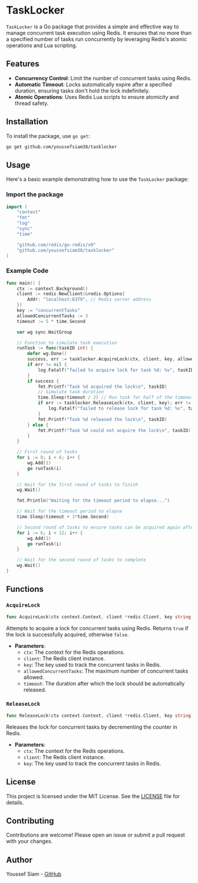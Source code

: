 # TaskLocker

`TaskLocker` is a Go package that provides a simple and effective way to manage concurrent task execution using Redis. It ensures that no more than a specified number of tasks run concurrently by leveraging Redis's atomic operations and Lua scripting.

## Features

- **Concurrency Control**: Limit the number of concurrent tasks using Redis.
- **Automatic Timeout**: Locks automatically expire after a specified duration, ensuring tasks don't hold the lock indefinitely.
- **Atomic Operations**: Uses Redis Lua scripts to ensure atomicity and thread safety.

## Installation

To install the package, use `go get`:

```bash
go get github.com/youssefsiam38/tasklocker
```

## Usage

Here's a basic example demonstrating how to use the `TaskLocker` package:

### Import the package

```go
import (
    "context"
    "fmt"
    "log"
    "sync"
    "time"

    "github.com/redis/go-redis/v9"
    "github.com/youssefsiam38/tasklocker"
)
```

### Example Code

```go
func main() {
    ctx := context.Background()
    client := redis.NewClient(&redis.Options{
        Addr: "localhost:6379", // Redis server address
    })
    key := "concurrentTasks"
    allowedConcurrentTasks := 3
    timeout := 5 * time.Second

    var wg sync.WaitGroup

    // Function to simulate task execution
    runTask := func(taskID int) {
        defer wg.Done()
        success, err := tasklocker.AcquireLock(ctx, client, key, allowedConcurrentTasks, timeout)
        if err != nil {
            log.Fatalf("failed to acquire lock for task %d: %v", taskID, err)
        }
        if success {
            fmt.Printf("Task %d acquired the lock\n", taskID)
            // Simulate task duration
            time.Sleep(timeout / 2) // Run task for half of the timeout duration
            if err := tasklocker.ReleaseLock(ctx, client, key); err != nil {
                log.Fatalf("failed to release lock for task %d: %v", taskID, err)
            }
            fmt.Printf("Task %d released the lock\n", taskID)
        } else {
            fmt.Printf("Task %d could not acquire the lock\n", taskID)
        }
    }

    // First round of tasks
    for i := 0; i < 6; i++ {
        wg.Add(1)
        go runTask(i)
    }

    // Wait for the first round of tasks to finish
    wg.Wait()

    fmt.Println("Waiting for the timeout period to elapse...")

    // Wait for the timeout period to elapse
    time.Sleep(timeout + 1*time.Second)

    // Second round of tasks to ensure tasks can be acquired again after timeout
    for i := 6; i < 12; i++ {
        wg.Add(1)
        go runTask(i)
    }

    // Wait for the second round of tasks to complete
    wg.Wait()
}
```

## Functions

### `AcquireLock`

```go
func AcquireLock(ctx context.Context, client *redis.Client, key string, allowedConcurrentTasks int, timeout time.Duration) (bool, error)
```

Attempts to acquire a lock for concurrent tasks using Redis. Returns `true` if the lock is successfully acquired, otherwise `false`.

- **Parameters**:
  - `ctx`: The context for the Redis operations.
  - `client`: The Redis client instance.
  - `key`: The key used to track the concurrent tasks in Redis.
  - `allowedConcurrentTasks`: The maximum number of concurrent tasks allowed.
  - `timeout`: The duration after which the lock should be automatically released.

### `ReleaseLock`

```go
func ReleaseLock(ctx context.Context, client *redis.Client, key string) error
```

Releases the lock for concurrent tasks by decrementing the counter in Redis.

- **Parameters**:
  - `ctx`: The context for the Redis operations.
  - `client`: The Redis client instance.
  - `key`: The key used to track the concurrent tasks in Redis.

## License

This project is licensed under the MIT License. See the [LICENSE](LICENSE) file for details.

## Contributing

Contributions are welcome! Please open an issue or submit a pull request with your changes.

## Author

Youssef Siam - [GitHub](https://github.com/youssefsiam38)